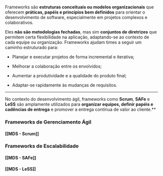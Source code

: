 Frameworks são **estruturas conceituais ou modelos organizacionais** que oferecem **práticas, papéis e princípios bem definidos** para orientar o desenvolvimento de software, especialmente em projetos complexos e colaborativos.

Eles **não são metodologias fechadas**, mas sim **conjuntos de diretrizes** que permitem certa flexibilidade na aplicação, adaptando-se ao contexto de cada equipe ou organização. Frameworks ajudam times a seguir um caminho estruturado para:

- Planejar e executar projetos de forma incremental e iterativa;
    
- Melhorar a colaboração entre os envolvidos;
    
- Aumentar a produtividade e a qualidade do produto final;
    
- Adaptar-se rapidamente às mudanças de requisitos.
    

---

No contexto do desenvolvimento ágil, frameworks como **Scrum**, **SAFe** e **LeSS** são amplamente utilizados para **organizar equipes, definir papéis e cadências de entrega** e promover a entrega contínua de valor ao cliente.**
### Frameworks de Gerenciamento Ágil

#### [[MDS - Scrum]]

### Frameworks de Escalabilidade

#### [[MDS - SAFe]]
#### [[MDS - LeSS]]

